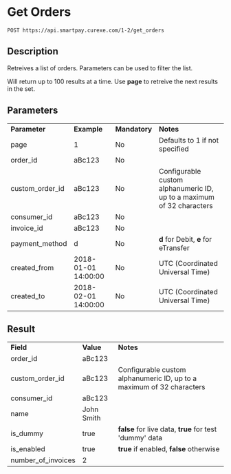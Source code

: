 # Get Orders

~~~
POST https://api.smartpay.curexe.com/1-2/get_orders
~~~

## Description

Retreives a list of orders.  Parameters can be used to filter the list.

Will return up to 100 results at a time.  Use <b>page</b> to retreive the next results in the set.

## Parameters

<table>
  <tr>
    <td><b>Parameter</b></td>
    <td><b>Example</b></td>
    <td><b>Mandatory</b></td>
    <td><b>Notes</b></td>
  </tr>
  <tr>
    <td>page</td>
    <td>1</td>
    <td>No</td>
    <td>Defaults to 1 if not specified</td>
  </tr>
  <tr>
    <td>order_id</td>
    <td>aBc123</td>
    <td>No</td>
    <td></td>
  </tr>
  <tr>
    <td>custom_order_id</td>
    <td>aBc123</td>
    <td>No</td>
    <td>Configurable custom alphanumeric ID, up to a maximum of 32 characters</td>
  </tr>
  <tr>
    <td>consumer_id</td>
    <td>aBc123</td>
    <td>No</td>
    <td></td>
  </tr>
  <tr>
    <td>invoice_id</td>
    <td>aBc123</td>
    <td>No</td>
    <td></td>
  </tr>
  <tr>
    <td>payment_method</td>
    <td>d</td>
    <td>No</td>
    <td><b>d</b> for Debit, <b>e</b> for eTransfer</td>
  </tr>
  <tr>
    <td>created_from</td>
    <td>2018-01-01 14:00:00</td>
    <td>No</td>
    <td>UTC (Coordinated Universal Time)</td>
  </tr>
  <tr>
    <td>created_to</td>
    <td>2018-02-01 14:00:00</td>
    <td>No</td>
    <td>UTC (Coordinated Universal Time)</td>
  </tr>
</table>

## Result

<table>
  <tr>
    <td><b>Field</b></td>
    <td><b>Value</b></td>
    <td><b>Notes</b></td>
  </tr>
  <tr>
    <td>order_id</td>
    <td>aBc123</td>
    <td></td>
  </tr>
  <tr>
    <td>custom_order_id</td>
    <td>aBc123</td>
    <td>Configurable custom alphanumeric ID, up to a maximum of 32 characters</td>
  </tr>
  <tr>
    <td>consumer_id</td>
    <td>aBc123</td>
    <td></td>
  </tr>
  <tr>
    <td>name</td>
    <td>John Smith</td>
    <td></td>
  </tr>
  <tr>
    <td>is_dummy</td>
    <td>true</td>
    <td><b>false</b> for live data, <b>true</b> for test 'dummy' data</td>
  </tr>
  <tr>
    <td>is_enabled</td>
    <td>true</td>
    <td><b>true</b> if enabled, <b>false</b> otherwise</td>
  </tr>
  <tr>
    <td>number_of_invoices</td>
    <td>2</td>
    <td></td>
  </tr>
</table>
